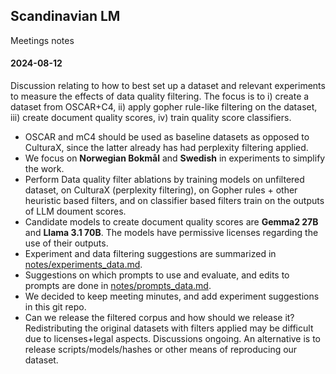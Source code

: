 ## Scandinavian LM 

Meetings notes 

#### 2024-08-12

Discussion relating to how to best set up a dataset and relevant experiments to measure the effects of data quality filtering. The focus is to i) create a dataset from OSCAR+C4, ii) apply gopher rule-like filtering on the dataset, iii) create document quality scores, iv) train quality score classifiers.

* OSCAR and mC4 should be used as baseline datasets as opposed to CulturaX, since the latter already has had perplexity filtering applied.
* We focus on **Norwegian Bokmål** and **Swedish** in experiments to simplify the work.
* Perform Data quality filter ablations by training models on unfiltered dataset, on CulturaX (perplexity filtering), on Gopher rules + other heuristic based filters, and on classifier based filters train on the outputs of LLM doument scores.
* Candidate models to create document quality scores are **Gemma2 27B** and **Llama 3.1 70B**. The models have permissive licenses regarding the use of their outputs.
* Experiment and data filtering suggestions are summarized in [notes/experiments_data.md](https://github.com/kb-labb/scandinavian-lm-leonardo/blob/main/notes/experiments_data.md).
* Suggestions on which prompts to use and evaluate, and edits to prompts are done in [notes/prompts_data.md](https://github.com/kb-labb/scandinavian-lm-leonardo/blob/main/notes/prompts_data.md).
* We decided to keep meeting minutes, and add experiment suggestions in this git repo.
* Can we release the filtered corpus and how should we release it? Redistributing the original datasets with filters applied may be difficult due to licenses+legal aspects. Discussions ongoing. An alternative is to release scripts/models/hashes or other means of reproducing our dataset.
